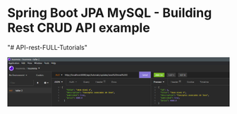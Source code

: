 # Spring Boot JPA MySQL - Building Rest CRUD API example
"# API-rest-FULL-Tutorials" 

![](https://github.com/lechon1997/API-rest-FULL-Tutorials/blob/main/imagenes/actualizar_por_titulo.png)
